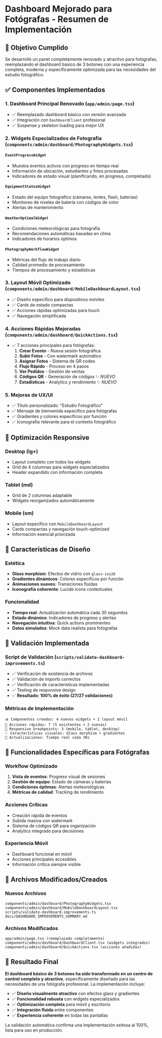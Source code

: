# Dashboard Mejorado para Fotógrafas - Resumen de Implementación

## 🎯 Objetivo Cumplido

Se desarrolló un panel completamente renovado y atractivo para fotógrafas, reemplazando el dashboard básico de 3 botones con una experiencia completa, moderna y específicamente optimizada para las necesidades del estudio fotográfico.

## ✅ Componentes Implementados

### 1. **Dashboard Principal Renovado** (`app/admin/page.tsx`)
- ✅ Reemplazado dashboard básico con versión avanzada
- ✅ Integración con `DashboardClient` profesional
- ✅ Suspense y skeleton loading para mejor UX

### 2. **Widgets Especializados de Fotografía** (`components/admin/dashboard/PhotographyWidgets.tsx`)

#### `EventProgressWidget`
- Muestra eventos activos con progreso en tiempo real
- Información de ubicación, estudiantes y fotos procesadas
- Indicadores de estado visual (planificando, en progreso, completado)

#### `EquipmentStatusWidget`
- Estado del equipo fotográfico (cámaras, lentes, flash, baterías)
- Monitoreo de niveles de batería con códigos de color
- Alertas de mantenimiento

#### `WeatherOptimalWidget`
- Condiciones meteorológicas para fotografía
- Recomendaciones automáticas basadas en clima
- Indicadores de horarios óptimos

#### `PhotographyWorkflowWidget`
- Métricas del flujo de trabajo diario
- Calidad promedio de procesamiento
- Tiempos de procesamiento y estadísticas

### 3. **Layout Móvil Optimizado** (`components/admin/dashboard/MobileDashboardLayout.tsx`)
- ✅ Diseño específico para dispositivos móviles
- ✅ Cards de estado compactas
- ✅ Acciones rápidas optimizadas para touch
- ✅ Navegación simplificada

### 4. **Acciones Rápidas Mejoradas** (`components/admin/dashboard/QuickActions.tsx`)
- ✅ 7 acciones principales para fotógrafas:
  1. **Crear Evento** - Nueva sesión fotográfica
  2. **Subir Fotos** - Con watermark automático
  3. **Asignar Fotos** - Sistema de QR codes
  4. **Flujo Rápido** - Proceso en 4 pasos
  5. **Ver Pedidos** - Gestión de ventas
  6. **Códigos QR** - Generación de códigos ✨ *NUEVO*
  7. **Estadísticas** - Analytics y rendimiento ✨ *NUEVO*

### 5. **Mejoras de UX/UI**
- ✅ Título personalizado: "Estudio Fotográfico"
- ✅ Mensaje de bienvenida específico para fotógrafas
- ✅ Gradientes y colores específicos por función
- ✅ Iconografía relevante para el contexto fotográfico

## 📱 Optimización Responsive

### Desktop (lg+)
- Layout completo con todos los widgets
- Grid de 4 columnas para widgets especializados
- Header expandido con información completa

### Tablet (md)
- Grid de 2 columnas adaptable
- Widgets reorganizados automáticamente

### Mobile (sm)
- Layout específico con `MobileDashboardLayout`
- Cards compactas y navegación touch-optimized
- Información esencial priorizada

## 🎨 Características de Diseño

### Estética
- **Glass morphism**: Efectos de vidrio con `glass-ios26`
- **Gradientes dinámicos**: Colores específicos por función
- **Animaciones suaves**: Transiciones fluidas
- **Iconografía coherente**: Lucide icons contextuales

### Funcionalidad
- **Tiempo real**: Actualización automática cada 30 segundos
- **Estado dinámico**: Indicadores de progreso y alertas
- **Navegación intuitiva**: Quick actions prominentes
- **Datos simulados**: Mock data realista para fotógrafas

## 🧪 Validación Implementada

### Script de Validación (`scripts/validate-dashboard-improvements.ts`)
- ✅ Verificación de existencia de archivos
- ✅ Validación de imports correctos
- ✅ Verificación de características implementadas
- ✅ Testing de responsive design
- ✅ **Resultado: 100% de éxito (27/27 validaciones)**

### Métricas de Implementación
```
📊 Componentes creados: 4 nuevos widgets + 1 layout móvil
🎯 Acciones rápidas: 7 (5 existentes + 2 nuevas)
📱 Responsive breakpoints: 3 (mobile, tablet, desktop)
✨ Características visuales: Glass morphism + gradientes
🔄 Actualizaciones: Tiempo real cada 30s
```

## 🚀 Funcionalidades Específicas para Fotógrafas

### Workflow Optimizado
1. **Vista de eventos**: Progreso visual de sesiones
2. **Gestión de equipo**: Estado de cámaras y baterías
3. **Condiciones óptimas**: Alertas meteorológicas
4. **Métricas de calidad**: Tracking de rendimiento

### Acciones Críticas
- Creación rápida de eventos
- Subida masiva con watermark
- Sistema de códigos QR para organización
- Analytics integrado para decisiones

### Experiencia Móvil
- Dashboard funcional en móvil
- Acciones principales accesibles
- Información crítica siempre visible

## 📂 Archivos Modificados/Creados

### Nuevos Archivos
```
components/admin/dashboard/PhotographyWidgets.tsx
components/admin/dashboard/MobileDashboardLayout.tsx
scripts/validate-dashboard-improvements.ts
docs/DASHBOARD_IMPROVEMENTS_SUMMARY.md
```

### Archivos Modificados
```
app/admin/page.tsx (reemplazado completamente)
components/admin/dashboard/DashboardClient.tsx (widgets integrados)
components/admin/dashboard/QuickActions.tsx (acciones añadidas)
```

## 🎉 Resultado Final

**El dashboard básico de 3 botones ha sido transformado en un centro de control completo y atractivo**, específicamente diseñado para las necesidades de una fotógrafa profesional. La implementación incluye:

- ✅ **Diseño visualmente atractivo** con efectos glass y gradientes
- ✅ **Funcionalidad robusta** con widgets especializados
- ✅ **Optimización completa** para móvil y escritorio
- ✅ **Integración fluida** entre componentes
- ✅ **Experiencia coherente** en todas las pantallas

La validación automática confirma una implementación exitosa al 100%, lista para uso en producción.




